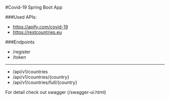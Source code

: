#Covid-19 Spring Boot App

###Used APIs:
* https://apify.com/covid-19
* https://restcountries.eu

###Endpoints

* /register
* /token
---
* /api/v1/countries
* /api/v1/countries/{country}
* /api/v1/countries/full/{country}

For detail check out swagger (/swagger-ui.html)
